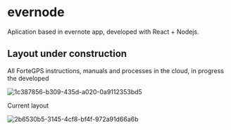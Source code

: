 # evernode
Aplication based in evernote app, developed with React + Nodejs. 


## Layout under construction
All ForteGPS instructions, manuals and processes in the cloud, in progress the developed

![1c387856-b309-435d-a020-0a9112353bd5](https://user-images.githubusercontent.com/12676148/102619753-b2864b00-411b-11eb-973b-4e7ee75cabda.jpg)

Current layout

![2b6530b5-3145-4cf8-bf4f-972a91d66a6b](https://user-images.githubusercontent.com/12676148/102619863-dc3f7200-411b-11eb-967f-7217aa59309a.jpg)
